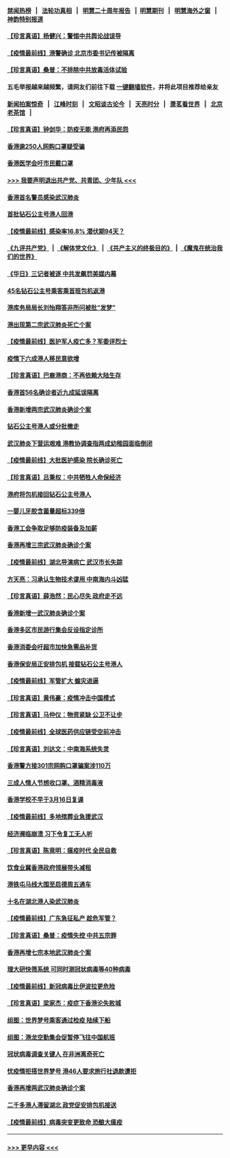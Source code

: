 #### [禁闻热榜](热点新闻.md?=0)  &nbsp;&nbsp;|&nbsp;&nbsp; [法轮功真相](https://github.com/gfw-breaker/truth/blob/master/README.md?=0) &nbsp;&nbsp;|&nbsp;&nbsp; [明慧二十周年报告](https://github.com/gfw-breaker/mh-reports/blob/master/README.md?=0) &nbsp;&nbsp;|&nbsp;&nbsp;[明慧期刊](https://github.com/gfw-breaker/mh-qikan) &nbsp;&nbsp;|&nbsp;&nbsp; [明慧海外之窗](https://github.com/gfw-breaker/mh-news/blob/master/README.md?=0) &nbsp;&nbsp;|&nbsp;&nbsp; [神韵特别报道](https://github.com/gfw-breaker/mh-news/blob/master/shenyun.md?=0)
#### [【珍言真语】杨健兴：警惕中共舆论战误导](../pages/nsc415/n11888131.md?t=02231831) 
#### [【疫情最前线】港警确诊 北京市委书记传被隔离](../pages/nsc415/n11886872.md?t=02231831) 
#### [【珍言真语】桑普：不排除中共放毒活体试验](../pages/nsc415/n11886832.md?t=02231831) 
#### 五毛举报越来越频繁，请网友们前往下载 [一键翻墙软件](https://github.com/gfw-breaker/ssr-accounts)，并将此项目推荐给亲友
#### [新闻拍案惊奇](https://github.com/gfw-breaker/banned-news/blob/master/pages/link4.md) &nbsp;&nbsp;|&nbsp;&nbsp; [江峰时刻](https://github.com/gfw-breaker/banned-news/blob/master/pages/link4.md) &nbsp;&nbsp;|&nbsp;&nbsp; [文昭谈古论今](https://github.com/gfw-breaker/banned-news/blob/master/pages/link4.md) &nbsp;&nbsp;|&nbsp;&nbsp; [天亮时分](https://github.com/gfw-breaker/banned-news/blob/master/pages/link4.md) &nbsp;&nbsp;|&nbsp;&nbsp; [萧茗看世界](https://github.com/gfw-breaker/banned-news/blob/master/pages/link4.md) &nbsp;&nbsp;|&nbsp;&nbsp; [北京老茶馆](https://github.com/gfw-breaker/banned-news/blob/master/pages/link4.md) &nbsp;&nbsp;|&nbsp;&nbsp; 
#### [【珍言真语】钟剑华：防疫无能 港府再添民怨](../pages/nsc415/n11884504.md?t=02231831) 
#### [香港逾250人网购口罩疑受骗](../pages/nsc415/n11884388.md?t=02231831) 
#### [香港医学会吁市民戴口罩](../pages/nsc415/n11884367.md?t=02231831) 
#### [>>> 我要声明退出共产党、共青团、少年队 <<<](https://github.com/begood0513/goodnews/blob/master/quit/letter.md) 
#### [香港首名警员感染武汉肺炎](../pages/nsc415/n11884357.md?t=02231831) 
#### [首批钻石公主号港人回港](../pages/nsc415/n11884333.md?t=02231831) 
#### [【疫情最前线】感染率16.8% 潜伏期94天？](../pages/nsc415/n11884256.md?t=02231831) 
#### [《九评共产党》](https://github.com/begood0513/9ping.md/blob/master/README.md) &nbsp;|&nbsp; [《解体党文化》](../../../../jtdwh.md/blob/master/README.md)  &nbsp;|&nbsp; [《共产主义的终极目的》](../../../../gczydzjmd.md/blob/master/README.md) &nbsp;|&nbsp; [《魔鬼在统治我们的世界》](../../../../mgztzwmdsj.md/blob/master/README.md) 
#### [《华日》三记者被逐 中共发飙罚美媒内幕](../pages/nsc415/n11884184.md?t=02231831) 
#### [45名钻石公主号乘客乘首班包机返港](../pages/nsc415/n11881770.md?t=02231831) 
#### [港库务局局长刘怡翔答非所问被批“发梦”](../pages/nsc415/n11881752.md?t=02231831) 
#### [港出现第二宗武汉肺炎死亡个案](../pages/nsc415/n11881736.md?t=02231831) 
#### [【疫情最前线】医护军人疫亡多？军委评烈士](../pages/nsc415/n11881655.md?t=02231831) 
#### [疫情下六成港人移民意欲增](../pages/nsc415/n11881699.md?t=02231831) 
#### [【珍言真语】巴裔港商：不再依赖大陆生存](../pages/nsc415/n11881126.md?t=02231831) 
#### [香港首56名确诊者近九成延误隔离](../pages/nsc415/n11879079.md?t=02231831) 
#### [香港新增两宗武汉肺炎确诊个案](../pages/nsc415/n11879064.md?t=02231831) 
#### [钻石公主号港人或分批撤走](../pages/nsc415/n11879029.md?t=02231831) 
#### [武汉肺炎下营运艰难 港教协调查指两成幼稚园面临倒闭](../pages/nsc415/n11878989.md?t=02231831) 
#### [【疫情最前线】大批医护感染 院长确诊死亡](../pages/nsc415/n11878595.md?t=02231831) 
#### [【珍言真语】吕秉权：中共牺牲人命保经济](../pages/nsc415/n11878390.md?t=02231831) 
#### [港府将包机接回钻石公主号港人](../pages/nsc415/n11876352.md?t=02231831) 
#### [一婴儿牙胶含菌量超标339倍](../pages/nsc415/n11876336.md?t=02231831) 
#### [香港工会争取足够防疫装备及加薪](../pages/nsc415/n11876313.md?t=02231831) 
#### [香港再增三宗武汉肺炎确诊个案](../pages/nsc415/n11876297.md?t=02231831) 
#### [【疫情最前线】湖北导演病亡 武汉市长失踪](../pages/nsc415/n11876272.md?t=02231831) 
#### [方天亮：习承认生物技术谬用 中南海内斗凶猛](../pages/nsc415/n11873679.md?t=02231831) 
#### [【珍言真语】薛浩然：民心尽失 政府走不远](../pages/nsc415/n11875838.md?t=02231831) 
#### [香港新增一武汉肺炎确诊个案](../pages/nsc415/n11874044.md?t=02231831) 
#### [香港多区市民游行集会反设指定诊所](../pages/nsc415/n11874017.md?t=02231831) 
#### [香港消委会吁超市加快急需品补货](../pages/nsc415/n11874003.md?t=02231831) 
#### [香港保安局正安排包机 接载钻石公主号港人](../pages/nsc415/n11873932.md?t=02231831) 
#### [【疫情最前线】军管扩大 蝗灾进逼](../pages/nsc415/n11873780.md?t=02231831) 
#### [【珍言真语】黄伟豪：疫情冲击中国模式](../pages/nsc415/n11873482.md?t=02231831) 
#### [【珍言真语】马仲仪：物资紧缺 公卫不让步](../pages/nsc415/n11872315.md?t=02231831) 
#### [【疫情最前线】全球医药供应链受空前冲击](../pages/nsc415/n11869614.md?t=02231831) 
#### [【珍言真语】刘达文：中南海系统失灵](../pages/nsc415/n11869465.md?t=02231831) 
#### [香港警方接301宗网购口罩骗案涉110万](../pages/nsc415/n11867572.md?t=02231831) 
#### [三成人情人节想收口罩、酒精消毒液](../pages/nsc415/n11867523.md?t=02231831) 
#### [香港学校不早于3月16日复课](../pages/nsc415/n11867498.md?t=02231831) 
#### [【疫情最前线】多地殡葬业急援武汉](../pages/nsc415/n11866914.md?t=02231831) 
#### [经济濒临崩溃 习下令复工无人听](../pages/nsc415/n11867269.md?t=02231831) 
#### [【珍言真语】陈竟明：瘟疫时代 全民自救](../pages/nsc415/n11866765.md?t=02231831) 
#### [饮食业冀香港政府领展带头减租](../pages/nsc415/n11864876.md?t=02231831) 
#### [港铁屯马线大围至启德周五通车](../pages/nsc415/n11864842.md?t=02231831) 
#### [十名在湖北港人染武汉肺炎](../pages/nsc415/n11864807.md?t=02231831) 
#### [【疫情最前线】广东急征私产 趁危军管？](../pages/nsc415/n11864205.md?t=02231831) 
#### [【珍言真语】桑普：疫情失控 中共五宗罪](../pages/nsc415/n11864157.md?t=02231831) 
#### [香港再增七宗本地武汉肺炎个案](../pages/nsc415/n11862405.md?t=02231831) 
#### [理大研快筛系统 可同时测冠状病毒等40种病毒](../pages/nsc415/n11862376.md?t=02231831) 
#### [【疫情最前线】新冠病毒比伊波拉更危险](../pages/nsc415/n11862199.md?t=02231831) 
#### [【珍言真语】梁家杰：疫症下香港沦失败城](../pages/nsc415/n11861588.md?t=02231831) 
#### [组图：世界梦号乘客通过检疫 陆续下船](../pages/nsc415/n11858302.md?t=02231831) 
#### [组图：港龙空勤集会促暂停飞往中国航班](../pages/nsc415/n11858190.md?t=02231831) 
#### [冠状病毒调查关键人 在非洲离奇死亡](../pages/nsc415/n11859798.md?t=02231831) 
#### [忧疫情拒搭世界梦号 港46人要求旅行社退款遭拒](../pages/nsc415/n11859849.md?t=02231831) 
#### [香港再增两武汉肺炎确诊个案](../pages/nsc415/n11859833.md?t=02231831) 
#### [二千多港人滞留湖北 政党促安排包机接送](../pages/nsc415/n11859831.md?t=02231831) 
#### [【疫情最前线】病毒突变更致命 恐酿大瘟疫](../pages/nsc415/n11859604.md?t=02231831) 

----
#### [ >>> 更早内容 <<< ](../indexes/nsc415-earlier.md)
